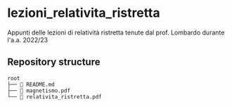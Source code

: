 # lezioni_relativita_ristretta
Appunti delle lezioni di relatività ristretta tenute dal prof. Lombardo durante l'a.a. 2022/23
## Repository structure
```
root
├── 📄 README.md
├── 📄 magnetismo.pdf
└── 📄 relativita_ristretta.pdf
```
